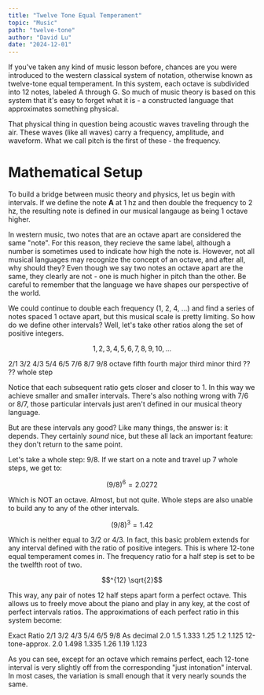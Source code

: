 ```yaml
---
title: "Twelve Tone Equal Temperament"
topic: "Music"
path: "twelve-tone"
author: "David Lu"
date: "2024-12-01"
---
```


If you've taken any kind of music lesson before, chances are you were introduced to the western classical system of notation, otherwise known as twelve-tone equal temperament. In this system, each octave is subdivided into 12 notes, labeled A through G. So much of music theory is based on this system that it's easy to forget what it is - a constructed language that approximates something physical. 

That physical thing in question being acoustic waves traveling through the air. These waves (like all waves) carry a frequency, amplitude, and waveform. What we call pitch is the first of these - the frequency. 

# Mathematical Setup

To build a bridge between music theory and physics, let us begin with intervals. If we define the note **A** at 1 hz and then double the frequency to 2 hz, the resulting note is defined in our musical langauge as being 1 octave higher. 

In western music, two notes that are an octave apart are considered the same "note". For this reason, they recieve the same label, although a number is sometimes used to indicate how high the note is. However, not all musical languages may recognize the concept of an octave, and after all, why should they? Even though we say two notes an octave apart are the same, they clearly are not - one is much higher in pitch than the other. Be careful to remember that the language we have shapes our perspective of the world. 

We could continue to double each frequency (1, 2, 4, ...) and find a series of notes spaced 1 octave apart, but this musical scale is pretty limiting. So how do we define other intervals? Well, let's take other ratios along the set of positive integers. 

$$1, 2, 3, 4, 5, 6, 7, 8, 9, 10, ... $$

<v-card>
  <v-table density="compact">
    <thead>
      <tr>
        <th class="text-left">2/1</th>
        <th class="text-left">3/2</th>
        <th class="text-left">4/3</th>
        <th class="text-left">5/4</th>
        <th class="text-left">6/5</th>
        <th class="text-left">7/6</th>
        <th class="text-left">8/7</th>
        <th class="text-left">9/8</th>
      </tr>
    </thead>
    <tbody>
      <tr>
        <td>octave</td>
        <td>fifth</td>
        <td>fourth</td>
        <td>major third</td>
        <td>minor third</td>
        <td>??</td>
        <td>??</td>
        <td>whole step</td>
      </tr>
    </tbody>
  </v-table>
</v-card>

<v-spacer></v-spacer>

Notice that each subsequent ratio gets closer and closer to 1. In this way we achieve smaller and smaller intervals. There's also nothing wrong with 7/6 or 8/7, those particular intervals just aren't defined in our musical theory language. 

But are these intervals any good? Like many things, the answer is: it depends. They certainly *sound* nice, but these all lack an important feature: they don't return to the same point. 

Let's take a whole step: 9/8. If we start on a note and travel up 7 whole steps, we get to:

$$(9/8)^6 = 2.0272$$

Which is NOT an octave. Almost, but not quite. Whole steps are also unable to build any to any of the other intervals. 

$$(9/8)^3 = 1.42$$

Which is neither equal to 3/2 or 4/3. In fact, this basic problem extends for any interval defined with the ratio of positive integers. This is where 12-tone equal temperament comes in. The frequency ratio for a half step is set to be the twelfth root of two.

$$^{12} \sqrt{2}$$

This way, any pair of notes 12 half steps apart form a perfect octave. This allows us to freely move about the piano and play in any key, at the cost of perfect intervals ratios. The approximations of each perfect ratio in this system become:

<v-card>
  <v-table density="compact">
    <thead>
      <tr>
        <th class="text-left">Exact Ratio</th>
        <th class="text-left">2/1</th>
        <th class="text-left">3/2</th>
        <th class="text-left">4/3</th>
        <th class="text-left">5/4</th>
        <th class="text-left">6/5</th>
        <th class="text-left">9/8</th>
      </tr>
    </thead>
    <tbody>
      <tr>
        <td>As decimal</td>
        <td>2.0</td>
        <td>1.5</td>
        <td>1.333</td>
        <td>1.25</td>
        <td>1.2</td>
        <td>1.125</td>
      </tr>
      <tr>
        <td>12-tone-approx.</td>
        <td>2.0</td>
        <td>1.498</td>
        <td>1.335</td>
        <td>1.26</td>
        <td>1.19</td>
        <td>1.123</td>
      </tr>
    </tbody>
  </v-table>
</v-card>

<v-spacer></v-spacer>

As you can see, except for an octave which remains perfect, each 12-tone interval is very slightly off from the corresponding "just intonation" interval. In most cases, the variation is small enough that it very nearly sounds the same. 



